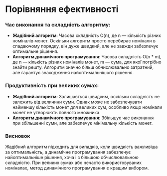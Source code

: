 # Порівняння ефективності

### Час виконання та складність алгоритму:

* **Жадібний алгоритм**: Часова складність O(n), де n — кількість різних номіналів монет. Оскільки алгоритм просто перебирає номінали в спадаючому порядку, він дуже швидкий, але не завжди забезпечує оптимальне рішення.
* **Алгоритм динамічного програмування**: Часова складність O(n * m), де n — кількість різних номіналів монет, m — сума, для якої потрібно знайти решту. Алгоритм значно більш обчислювально затратний, але гарантує знаходження найоптимальнішого рішення.

### Продуктивність при великих сумах:

* **Жадібний алгоритм**: Залишається швидким, оскільки складність не залежить від величини суми. Однак може не забезпечувати найменшу кількість монет для великих сум, особливо якщо номінали монет не утворюють повного множника.
* **Алгоритм динамічного програмування**: Збільшує час виконання при збільшенні суми, але забезпечує мінімальну кількість монет.

### Висновок
Жадібний алгоритм підходить для випадків, коли швидкість важливіша за оптимальність, а динамічне програмування забезпечує найоптимальніше рішення, хоча і з більшою обчислювальною складністю. При великих сумах або нечасто використовуваних номіналах, метод динамічного програмування є кращим вибором.